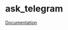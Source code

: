 # ask_telegram
<a href="https://python-telegram-bot.readthedocs.io/en/stable/" rel="nofollow" target="_blank">Documentation</a>
